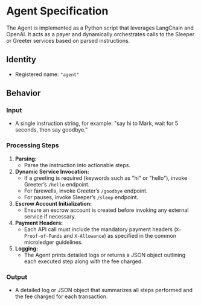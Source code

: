 # Agent Specification

The Agent is implemented as a Python script that leverages LangChain and OpenAI. It acts as a payer and dynamically orchestrates calls to the Sleeper or Greeter services based on parsed instructions.

## Identity

- Registered name: `"agent"`

## Behavior

### Input

- A single instruction string, for example:
  "say hi to Mark, wait for 5 seconds, then say goodbye."

### Processing Steps

1. **Parsing:**
   - Parse the instruction into actionable steps.
2. **Dynamic Service Invocation:**
   - If a greeting is required (keywords such as "hi" or "hello"), invoke Greeter’s `/hello` endpoint.
   - For farewells, invoke Greeter’s `/goodbye` endpoint.
   - For pauses, invoke Sleeper’s `/sleep` endpoint.
3. **Escrow Account Initialization:**
   - Ensure an escrow account is created before invoking any external service if necessary.
4. **Payment Headers:**
   - Each API call must include the mandatory payment headers (`X-Proof-of-Funds` and `X-Allowance`) as specified in the common microledger guidelines.
5. **Logging:**
   - The Agent prints detailed logs or returns a JSON object outlining each executed step along with the fee charged.

### Output

- A detailed log or JSON object that summarizes all steps performed and the fee charged for each transaction.